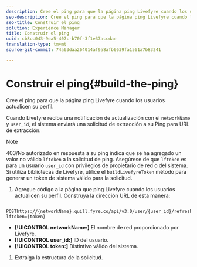 ```yaml
---
description: Cree el ping para que la página ping Livefyre cuando los usuarios actualicen su perfil.
seo-description: Cree el ping para que la página ping Livefyre cuando los usuarios actualicen su perfil.
seo-title: Construir el ping
solution: Experience Manager
title: Construir el ping
uuid: cb8cc043-9ea5-407c-b70f-3f1e37accdae
translation-type: tm+mt
source-git-commit: 74a63daa264014af9a8afb6639fa1561a7b83241

---
```



# Construir el ping{#build-the-ping}

Cree el ping para que la página ping Livefyre cuando los usuarios actualicen su perfil.

Cuando Livefyre reciba una notificación de actualización con el `networkName` y `user_id`, el sistema enviará una solicitud de extracción a su Ping para URL de extracción.

>[!NOTE]
>
>403/No autorizado en respuesta a su ping indica que se ha agregado un valor no válido `lftoken` a la solicitud de ping. Asegúrese de que `lftoken` es para un usuario `user_id` con privilegios de propietario de red o del sistema. Si utiliza bibliotecas de Livefyre, utilice el `buildLivefyreToken` método para generar un token de sistema válido para la solicitud.

1. Agregue código a la página que ping Livefyre cuando los usuarios actualicen su perfil. Construya la dirección URL de esta manera:

```
 POSThttps://{networkName}.quill.fyre.co/api/v3.0/user/{user_id}/refresh?lftoken={token}
```

* **[!UICONTROL networkName:]** El nombre de red proporcionado por Livefyre.
* **[!UICONTROL user_id:]** ID del usuario.
* **[!UICONTROL token:]** Distintivo válido del sistema.

1. Extraiga la estructura de la solicitud.

